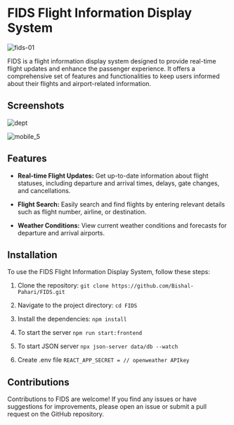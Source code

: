 

# FIDS Flight Information Display System
![fids-01](https://github.com/Bishal-Pahari/eAero/assets/61013432/554c2206-a695-49bf-a41c-89b0d3602ac0)


FIDS is a flight information display system designed to provide real-time flight updates and enhance the passenger experience. It offers a comprehensive set of features and functionalities to keep users informed about their flights and airport-related information.

## Screenshots
![dept](https://github.com/Bishal-Pahari/eAero/assets/61013432/6eae86f5-b7b0-409a-84a3-976eaff24d89)

![mobile_5](https://github.com/Bishal-Pahari/eAero/assets/61013432/0d5ec3f5-34d8-4df8-8a2c-049abcf68b4f)


## Features


- **Real-time Flight Updates:** Get up-to-date information about flight statuses, including departure and arrival times, delays, gate changes, and cancellations.

- **Flight Search:** Easily search and find flights by entering relevant details such as flight number, airline, or destination.

- **Weather Conditions:** View current weather conditions and forecasts for departure and arrival airports.

## Installation

To use the FIDS Flight Information Display System, follow these steps:

1. Clone the repository:
```git clone https://github.com/Bishal-Pahari/FIDS.git```

2. Navigate to the project directory:
```cd FIDS```

3. Install the dependencies:
```npm install```

4. To start the server
```npm run start:frontend```

5. To start JSON server
```npx json-server data/db --watch```

6. Create .env file 
```REACT_APP_SECRET = // openweather APIkey```


## Contributions
Contributions to FIDS are welcome! If you find any issues or have suggestions for improvements, please open an issue or submit a pull request on the GitHub repository.


